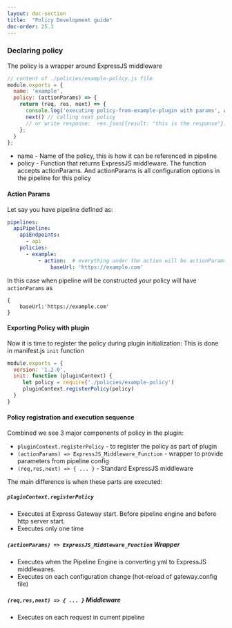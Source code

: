 ```yaml
---
layout: doc-section
title:  "Policy Development guide"
doc-order: 25.3
---
```


### Declaring policy 

The policy is a wrapper around ExpressJS middleware

```js
// content of ./policies/example-policy.js file
module.exports = {
  name: 'example',
  policy: (actionParams) => {
    return (req, res, next) => {
      console.log('executing policy-from-example-plugin with params', actionParams);
      next() // calling next policy
      // or write response:  res.json({result: "this is the response"})
    };
  }
};
```

- name - Name of the policy, this is how it can be referenced in pipeline
- policy - Function that returns ExpressJS middleware. The function accepts actionParams. And actionParams is all configuration options in the pipeline for this policy

#### Action Params
Let say you have pipeline defined as:
```yml
pipelines:
  apiPipeline:
    apiEndpoints:
      - api
    policies:
      - example:
          - action:  # everything under the action will be actionParams
              baseUrl: 'https://example.com'
```   
In this case when pipeline will be constructed your policy will have `actionParams` as 
```
{
    baseUrl:'https://example.com'
}
```
#### Exporting Policy with plugin
Now it is time to register the policy during plugin initialization: 
This is done in manifest.js `init` function
```js
module.exports = {
  version: '1.2.0',
  init: function (pluginContext) {
     let policy = require('./policies/example-policy') 
     pluginContext.registerPolicy(policy) 
  }
}
```
#### Policy registration and execution sequence  

Combined we see 3 major components of policy in the plugin:
- `pluginContext.registerPolicy` - to register the policy as part of plugin
- `(actionParams) => ExpressJS_Middleware_Function` - wrapper to provide parameters from pipeline config
- `(req,res,next) => { ... }` - Standard ExpressJS middleware

The main difference is when these parts are executed:

##### `pluginContext.registerPolicy`  
- Executes at Express Gateway start. Before pipeline engine and before http server start.
- Executes only one time  

##### `(actionParams) => ExpressJS_Middleware_Function` Wrapper  
- Executes when the Pipeline Engine is converting yml to ExpressJS middlewares. 
- Executes on each configuration change (hot-reload of gateway.config file)  

##### `(req,res,next) => { ... }` Middleware
- Executes on each request in current pipeline


 